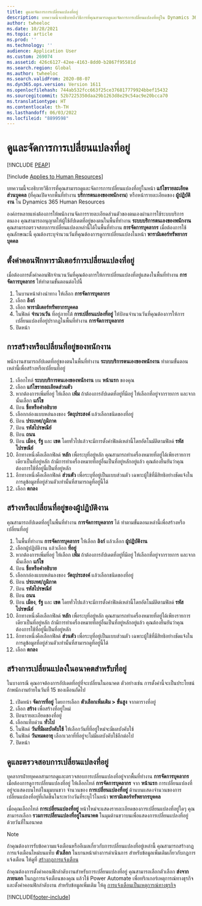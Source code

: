 ```yaml
---
title: ดูและจัดการการเปลี่ยนแปลงที่อยู่
description: บทความนี้จะอธิบายถึงวิธีการที่คุณสามารถดูและจัดการการเปลี่ยนแปลงที่อยู่ใน Dynamics 365 Human Resources
author: twheeloc
ms.date: 10/28/2021
ms.topic: article
ms.prod: ''
ms.technology: ''
audience: Application User
ms.custom: 269074
ms.assetid: 426c6127-42ee-4163-8dd0-b2867f95581d
ms.search.region: Global
ms.author: twheeloc
ms.search.validFrom: 2020-08-07
ms.dyn365.ops.version: Version 1611
ms.openlocfilehash: 744ab532fcc663f25ce376817779924bbef15432
ms.sourcegitcommit: 52b7225350daa29b1263d8e29c54ac9e20bcca70
ms.translationtype: HT
ms.contentlocale: th-TH
ms.lasthandoff: 06/03/2022
ms.locfileid: "8899598"
---
```

# <a name="view-and-manage-address-changes"></a>ดูและจัดการการเปลี่ยนแปลงที่อยู่


[!INCLUDE [PEAP](../includes/peap-1.md)]

[!include [Applies to Human Resources](../includes/applies-to-hr.md)]

บทความนี้จะอธิบายวิธีการที่คุณสามารถดูและจัดการการเปลี่ยนแปลงที่อยู่ในหน้า **แก้ไขรายละเอียดส่วนบุคคล** (ที่คุณเปิดจากพื้นที่ทำงาน **บริการตนเองของพนักงาน**) หรือหน้ารายละเอียดของ **ผู้ปฏิบัติงาน** ใน Dynamics 365 Human Resources

องค์กรหลายแห่งต้องการให้พนักงานจัดการรายละเอียดส่วนตัวของตนเองผ่านการใช้ระบบบริการตนเอง คุณสามารถอนุญาตให้ผู้ใช้อัปเดตที่อยู่ของตนในพื้นที่ทำงาน **ระบบบริการตนเองของพนักงาน** คุณสามารถตรวจสอบการเปลี่ยนแปลงเหล่านี้ได้ในพื้นที่ทำงาน **การจัดการบุคลากร** เมื่อต้องการใช้คุณลักษณะนี้ คุณต้องระบุจำนวนวันที่คุณต้องการดูการเปลี่ยนแปลงในหน้า **พารามิเตอร์ทรัพยากรบุคคล**

## <a name="configure-address-change-parameters"></a>ตั้งค่าคอนฟิกพารามิเตอร์การเปลี่ยนแปลงที่อยู่

เมื่อต้องการตั้งค่าคอนฟิกจำนวนวันที่คุณต้องการให้การเปลี่ยนแปลงที่อยู่แสดงในพื้นที่ทำงาน **การจัดการบุคลากร** ให้ทำตามขั้นตอนต่อไปนี้

1. ในบานหน้าต่างนำทาง ให้เลือก **การจัดการบุคลากร**
2. เลือก **ลิงก์**
3. เลือก **พารามิเตอร์ทรัพยากรบุคคล**
4. ในฟิลด์ **จำนวนวัน** ที่อยู่ภายใต้ **การเปลี่ยนแปลงที่อยู่** ให้ป้อนจำนวนวันที่คุณต้องการให้การเปลี่ยนแปลงที่อยู่ปรากฏในพื้นที่ทำงาน **การจัดการบุคลากร**
5. ปิดหน้า

## <a name="create-or-change-an-employee-address"></a>การสร้างหรือเปลี่ยนที่อยู่ของพนักงาน

พนักงานสามารถอัปเดตที่อยู่ของตนในพื้นที่ทำงาน **ระบบบริการตนเองของพนักงาน** ทำตามขั้นตอนเหล่านี้เพื่อสร้างหรือเปลี่ยนที่อยู่

1. เลือกไทล์ **ระบบบริการตนเองของพนักงาน** บน **หน้าแรก** ของคุณ
2. เลือก **แก้ไขรายละเอียดส่วนตัว**
3. หากต้องการเพิ่มที่อยู่ ให้เลือก **เพิ่ม** ถ้าต้องการอัปเดตที่อยู่ที่มีอยู่ ให้เลือกที่อยู่จากรายการ และจากนั้นเลือก **แก้ไข**
4. ป้อน **ชื่อหรือคำอธิบาย**
5. เลือกกล่องแบบหล่นลงของ **วัตถุประสงค์** แล้วเลือกชนิดของที่อยู่
6. ป้อน **ประเทศ/ภูมิภาค**
7. ป้อน **รหัสไปรษณีย์**
8. ป้อน **ถนน**
9. ป้อน **เมือง**, **รัฐ** และ **เขต** โดยทั่วไปแล้วจะมีการตั้งค่าฟิลด์เหล่านี้โดยอัตโนมัติตามฟิลด์ **รหัสไปรษณีย์**
10. อีกทางหนึ่งคือเลือกฟิลด์ **หลัก** เพื่อระบุที่อยู่หลัก คุณสามารถทำเครื่องหมายที่อยู่ได้เพียงรายการเดียวเป็นที่อยู่หลัก ถ้ามีการทำเครื่องหมายที่อยู่อื่นเป็นที่อยู่หลักอยู่แล้ว คุณต้องยืนยันว่าคุณต้องการใช้ที่อยู่นี้เป็นที่อยู่หลัก
11. อีกทางหนึ่งคือเลือกฟิลด์ **ส่วนตัว** เพื่อระบุที่อยู่เป็นแบบส่วนตัว เฉพาะผู้ใช้ที่มีสิทธิอย่างชัดแจ้งในการดูข้อมูลที่อยู่ส่วนตัวเท่านั้นที่สามารถดูที่อยู่นี้ได้
12. เลือก **ตกลง**

## <a name="create-or-change-a-worker-address"></a>สร้างหรือเปลี่ยนที่อยู่ของผู้ปฏิบัติงาน

คุณสามารถอัปเดตที่อยู่ในพื้นที่ทำงาน **การจัดการบุคลากร** ได้ ทำตามขั้นตอนเหล่านี้เพื่อสร้างหรือเปลี่ยนที่อยู่

1. ในพื้นที่ทำงาน **การจัดการบุคลากร** ให้เลือก **ลิงก์** แล้วเลือก **ผู้ปฏิบัติงาน**
2. เลือกผู้ปฏิบัติงาน แล้วเลือก **ที่อยู่**
3. หากต้องการเพิ่มที่อยู่ ให้เลือก **เพิ่ม** ถ้าต้องการอัปเดตที่อยู่ที่มีอยู่ ให้เลือกที่อยู่จากรายการ และจากนั้นเลือก **แก้ไข**
4. ป้อน **ชื่อหรือคำอธิบาย**
5. เลือกกล่องแบบหล่นลงของ **วัตถุประสงค์** แล้วเลือกชนิดของที่อยู่
6. ป้อน **ประเทศ/ภูมิภาค**
7. ป้อน **รหัสไปรษณีย์**
8. ป้อน **ถนน**
9. ป้อน **เมือง**, **รัฐ** และ **เขต** โดยทั่วไปแล้วจะมีการตั้งค่าฟิลด์เหล่านี้โดยอัตโนมัติตามฟิลด์ **รหัสไปรษณีย์**
10. อีกทางหนึ่งคือเลือกฟิลด์ **หลัก** เพื่อระบุที่อยู่หลัก คุณสามารถทำเครื่องหมายที่อยู่ได้เพียงรายการเดียวเป็นที่อยู่หลัก ถ้ามีการทำเครื่องหมายที่อยู่อื่นเป็นที่อยู่หลักอยู่แล้ว คุณต้องยืนยันว่าคุณต้องการใช้ที่อยู่นี้เป็นที่อยู่หลัก
11. อีกทางหนึ่งคือเลือกฟิลด์ **ส่วนตัว** เพื่อระบุที่อยู่เป็นแบบส่วนตัว เฉพาะผู้ใช้ที่มีสิทธิอย่างชัดแจ้งในการดูข้อมูลที่อยู่ส่วนตัวเท่านั้นที่สามารถดูที่อยู่นี้ได้
12. เลือก **ตกลง**
 
## <a name="create-a-future-change-for-an-address"></a>สร้างการเปลี่ยนแปลงในอนาคตสำหรับที่อยู่

ในบางกรณี คุณอาจต้องการอัปเดตที่อยู่ที่จะเปลี่ยนในอนาคต ตัวอย่างเช่น การตั้งค่านี้จะเป็นประโยชน์ถ้าพนักงานย้ายในวันที่ 15 ของเดือนถัดไป

1. เปิดหน้า **จัดการที่อยู่** โดยการเลือก **ตัวเลือกเพิ่มเติม > ขั้นสูง** จากตารางที่อยู่
2. เลือก **สร้าง** เพื่อสร้างที่อยู่ใหม่
3. ป้อนรายละเอียดของที่อยู่
4. เลือกแท็บด่วน **ทั่วไป**
5. ในฟิลด์ **วันที่มีผลบังคับใช้** ให้เลือกวันที่ที่อยู่ใหม่จะมีผลบังคับใช้
6. ในฟิลด์ **วันหมดอายุ** เลือกเวลาที่ที่อยู่จะไม่มีผลบังคับใช้อีกต่อไป
7. ปิดหน้า

## <a name="view-and-monitor-address-changes"></a>ดูและตรวจสอบการเปลี่ยนแปลงที่อยู่

บุคลากรฝ่ายบุคคลสามารถดูและตรวจสอบการเปลี่ยนแปลงที่อยู่จากพื้นที่ทำงาน **การจัดการบุคลากร** เมื่อต้องการดูการเปลี่ยนแปลงที่อยู่ ให้เลือกไทล์ **การจัดการบุคลากร** จาก **หน้าแรก** การเปลี่ยนแปลงที่อยู่จะแสดงบนไทล์ในมุมบนขวา จำนวนของ **การเปลี่ยนแปลงที่อยู่** ด้านบนแสดงจำนวนของการเปลี่ยนแปลงที่อยู่ที่เกิดขึ้นในระหว่างวันที่ระบุไว้ในหน้า **พารามิเตอร์ทรัพยากรบุคคล** 

เมื่อคุณเลือกไทล์ **การเปลี่ยนแปลงที่อยู่** หน้าใหม่จะแสดงรายละเอียดของการเปลี่ยนแปลงที่อยู่ใดๆ คุณสามารถเลือก **รวมการเปลี่ยนแปลงที่อยู่ในอนาคต** ในมุมด้านขวาบนเพื่อแสดงการเปลี่ยนแปลงที่อยู่ด้วยวันที่ในอนาคต

> [!NOTE]
> ถ้าคุณต้องการรับข้อความแจ้งเตือนหรืออีเมลเกี่ยวกับการเปลี่ยนแปลงที่อยู่เหล่านี้ คุณสามารถสร้างกฎการแจ้งเตือนใหม่บนแท็บ **ตัวเลือก** ในบานหน้าต่างการดำเนินการ สำหรับข้อมูลเพิ่มเติมเกี่ยวกับกฎการแจ้งเตือน ให้ดูที่ [สร้างกฎการแจ้งเตือน](../fin-ops-core/fin-ops/get-started/create-alerts.md)
>
> ถ้าคุณต้องการตั้งค่าคอนฟิกลำดับงานสำหรับการเปลี่ยนแปลงที่อยู่ คุณสามารถเลือกตัวเลือก **ส่งจากภายนอก** ในกฎการแจ้งเตือนของคุณ แล้วใช้ Power Automate เพื่อทริกเกอร์เหตุการณ์ทางธุรกิจและตั้งค่าคอนฟิกลำดับงาน สำหรับข้อมูลเพิ่มเติม ให้ดู [การแจ้งเตือนเป็นเหตุการณ์ทางธุรกิจ](../fin-ops-core/fin-ops/get-started/create-alerts.md#alerts-as-business-events)


[!INCLUDE[footer-include](../includes/footer-banner.md)]
